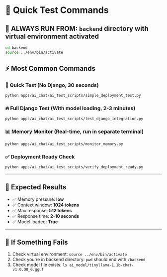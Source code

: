 # 🚀 Quick Test Commands

## 📍 **ALWAYS RUN FROM:** `backend` directory with virtual environment activated

```bash
cd backend
source ../env/bin/activate
```

## ⚡ **Most Common Commands**

### 🎯 **Quick Test** (No Django, 30 seconds)
```bash
python apps/ai_chat/ai_test_scripts/simple_deployment_test.py
```

### 🔥 **Full Django Test** (With model loading, 2-3 minutes)
```bash
python apps/ai_chat/ai_test_scripts/test_django_integration.py
```

### 📊 **Memory Monitor** (Real-time, run in separate terminal)
```bash
python apps/ai_chat/ai_test_scripts/monitor_memory.py
```

### ✅ **Deployment Ready Check**
```bash
python apps/ai_chat/ai_test_scripts/verify_deployment_ready.py
```

---

## 🎯 **Expected Results**
- ✅ Memory pressure: **low**
- ✅ Context window: **1024 tokens**
- ✅ Max response: **512 tokens**
- ✅ Response time: **2-10 seconds**
- ✅ Model loaded: **True**

---

## 🐛 **If Something Fails**
1. Check virtual environment: `source ../env/bin/activate`
2. Check you're in backend directory: `pwd` should end with `/backend`
3. Check model file exists: `ls ai_model/tinyllama-1.1b-chat-v1.0.Q8_0.gguf` 